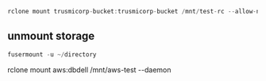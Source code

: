 ```java
rclone mount trusmicorp-bucket:trusmicorp-bucket /mnt/test-rc --allow-non-empty --allow-root --vfs-cache-mode full --daemon
```
## unmount storage
```java
fusermount -u ~/directory
```

rclone mount aws:dbdell /mnt/aws-test --daemon